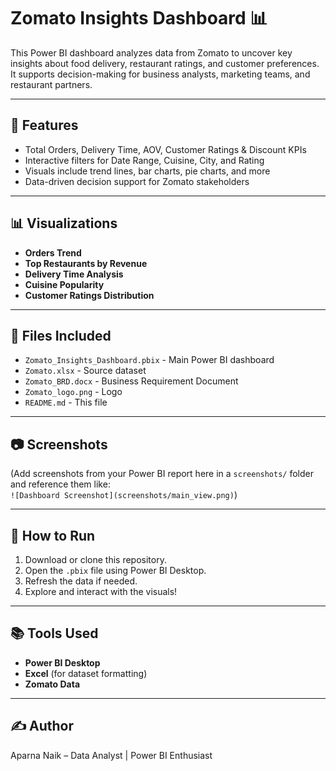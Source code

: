 # Zomato Insights Dashboard 📊

This Power BI dashboard analyzes data from Zomato to uncover key insights about food delivery, restaurant ratings, and customer preferences. It supports decision-making for business analysts, marketing teams, and restaurant partners.

---

## 🚀 Features
- Total Orders, Delivery Time, AOV, Customer Ratings & Discount KPIs
- Interactive filters for Date Range, Cuisine, City, and Rating
- Visuals include trend lines, bar charts, pie charts, and more
- Data-driven decision support for Zomato stakeholders

---

## 📊 Visualizations
- **Orders Trend**
- **Top Restaurants by Revenue**
- **Delivery Time Analysis**
- **Cuisine Popularity**
- **Customer Ratings Distribution**

---

## 📁 Files Included
- `Zomato_Insights_Dashboard.pbix` - Main Power BI dashboard
- `Zomato.xlsx` - Source dataset
- `Zomato_BRD.docx` - Business Requirement Document
- `Zomato_logo.png` - Logo
- `README.md` - This file

---

## 📷 Screenshots
(Add screenshots from your Power BI report here in a `screenshots/` folder and reference them like:  
`![Dashboard Screenshot](screenshots/main_view.png)`)

---

## 📌 How to Run
1. Download or clone this repository.
2. Open the `.pbix` file using Power BI Desktop.
3. Refresh the data if needed.
4. Explore and interact with the visuals!

---

## 📚 Tools Used
- **Power BI Desktop**
- **Excel** (for dataset formatting)
- **Zomato Data** 

---

## ✍️ Author
Aparna Naik – Data Analyst | Power BI Enthusiast


